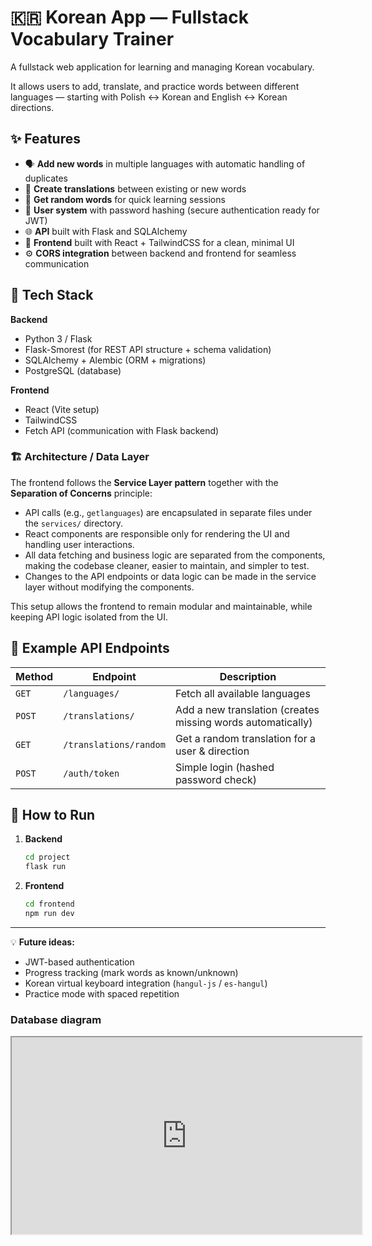 # 🇰🇷 Korean App — Fullstack Vocabulary Trainer

A fullstack web application for learning and managing Korean vocabulary.

It allows users to add, translate, and practice words between different languages — starting with Polish ↔ Korean and English ↔ Korean directions.

## ✨ Features

* 🗣️ **Add new words** in multiple languages with automatic handling of duplicates
* 🔁 **Create translations** between existing or new words
* 🎲 **Get random words** for quick learning sessions
* 👤 **User system** with password hashing (secure authentication ready for JWT)
* 🌐 **API** built with Flask and SQLAlchemy
* 💅 **Frontend** built with React + TailwindCSS for a clean, minimal UI
* ⚙️ **CORS integration** between backend and frontend for seamless communication

## 🧱 Tech Stack

**Backend**

* Python 3 / Flask
* Flask-Smorest (for REST API structure + schema validation)
* SQLAlchemy + Alembic (ORM + migrations)
* PostgreSQL (database)

**Frontend**

* React (Vite setup)
* TailwindCSS
* Fetch API (communication with Flask backend)

### 🏗️ Architecture / Data Layer

The frontend follows the **Service Layer pattern** together with the **Separation of Concerns** principle:

- API calls (e.g., `getlanguages`) are encapsulated in separate files under the `services/` directory.
- React components are responsible only for rendering the UI and handling user interactions.
- All data fetching and business logic are separated from the components, making the codebase cleaner, easier to maintain, and simpler to test.
- Changes to the API endpoints or data logic can be made in the service layer without modifying the components.

This setup allows the frontend to remain modular and maintainable, while keeping API logic isolated from the UI.

## 🧩 Example API Endpoints

| Method   | Endpoint                 | Description                                                 |
| -------- | ------------------------ | ----------------------------------------------------------- |
| `GET`  | `/languages/`          | Fetch all available languages                               |
| `POST` | `/translations/`       | Add a new translation (creates missing words automatically) |
| `GET`  | `/translations/random` | Get a random translation for a user & direction             |
| `POST` | `/auth/token`          | Simple login (hashed password check)                        |

## 🚀 How to Run

1. **Backend**
   ```bash
   cd project 
   flask run 
   ```
2. **Frontend**
   ```bash
   cd frontend
   npm run dev
   ```

---

💡 **Future ideas:**

* JWT-based authentication
* Progress tracking (mark words as known/unknown)
* Korean virtual keyboard integration (`hangul-js` / `es-hangul`)
* Practice mode with spaced repetition

### Database diagram

<iframe width="560" height="315" src='https://dbdiagram.io/e/68eb7ce6d2b621e4226c7b7a/68f265112e68d21b41032657'> </iframe>
